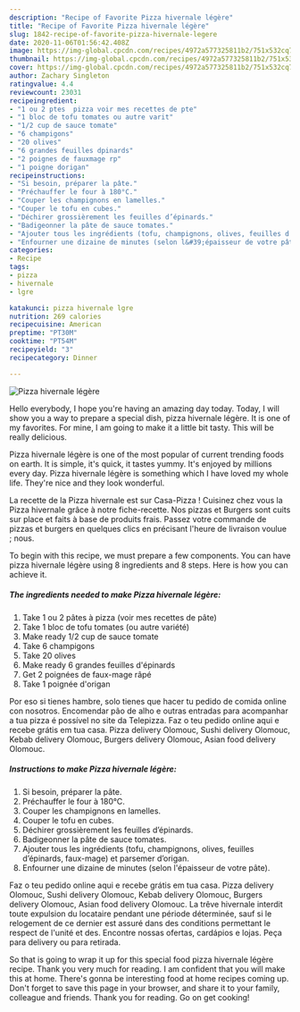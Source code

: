 ```yaml
---
description: "Recipe of Favorite Pizza hivernale légère"
title: "Recipe of Favorite Pizza hivernale légère"
slug: 1842-recipe-of-favorite-pizza-hivernale-legere
date: 2020-11-06T01:56:42.408Z
image: https://img-global.cpcdn.com/recipes/4972a577325811b2/751x532cq70/pizza-hivernale-legere-photo-principale-de-la-recette.jpg
thumbnail: https://img-global.cpcdn.com/recipes/4972a577325811b2/751x532cq70/pizza-hivernale-legere-photo-principale-de-la-recette.jpg
cover: https://img-global.cpcdn.com/recipes/4972a577325811b2/751x532cq70/pizza-hivernale-legere-photo-principale-de-la-recette.jpg
author: Zachary Singleton
ratingvalue: 4.4
reviewcount: 23031
recipeingredient:
- "1 ou 2 ptes  pizza voir mes recettes de pte"
- "1 bloc de tofu tomates ou autre varit"
- "1/2 cup de sauce tomate"
- "6 champigons"
- "20 olives"
- "6 grandes feuilles dpinards"
- "2 poignes de fauxmage rp"
- "1 poigne dorigan"
recipeinstructions:
- "Si besoin, préparer la pâte."
- "Préchauffer le four à 180°C."
- "Couper les champignons en lamelles."
- "Couper le tofu en cubes."
- "Déchirer grossièrement les feuilles d’épinards."
- "Badigeonner la pâte de sauce tomates."
- "Ajouter tous les ingrédients (tofu, champignons, olives, feuilles d’épinards, faux-mage) et parsemer d’origan."
- "Enfourner une dizaine de minutes (selon l&#39;épaisseur de votre pâte)."
categories:
- Recipe
tags:
- pizza
- hivernale
- lgre

katakunci: pizza hivernale lgre 
nutrition: 269 calories
recipecuisine: American
preptime: "PT30M"
cooktime: "PT54M"
recipeyield: "3"
recipecategory: Dinner

---
```



![Pizza hivernale légère](https://img-global.cpcdn.com/recipes/4972a577325811b2/751x532cq70/pizza-hivernale-legere-photo-principale-de-la-recette.jpg)

Hello everybody, I hope you're having an amazing day today. Today, I will show you a way to prepare a special dish, pizza hivernale légère. It is one of my favorites. For mine, I am going to make it a little bit tasty. This will be really delicious.

Pizza hivernale légère is one of the most popular of current trending foods on earth. It is simple, it's quick, it tastes yummy. It's enjoyed by millions every day. Pizza hivernale légère is something which I have loved my whole life. They're nice and they look wonderful.

La recette de la Pizza hivernale est sur Casa-Pizza ! Cuisinez chez vous la Pizza hivernale grâce à notre fiche-recette. Nos pizzas et Burgers sont cuits sur place et faits à base de produits frais. Passez votre commande de pizzas et burgers en quelques clics en précisant l&#39;heure de livraison voulue ; nous.


To begin with this recipe, we must prepare a few components. You can have pizza hivernale légère using 8 ingredients and 8 steps. Here is how you can achieve it.

<!--inarticleads1-->

##### The ingredients needed to make Pizza hivernale légère:

1. Take 1 ou 2 pâtes à pizza (voir mes recettes de pâte)
1. Take 1 bloc de tofu tomates (ou autre variété)
1. Make ready 1/2 cup de sauce tomate
1. Take 6 champigons
1. Take 20 olives
1. Make ready 6 grandes feuilles d&#39;épinards
1. Get 2 poignées de faux-mage râpé
1. Take 1 poignée d&#39;origan


Por eso si tienes hambre, solo tienes que hacer tu pedido de comida online con nosotros. Encomendar pão de alho e outras entradas para acompanhar a tua pizza é possível no site da Telepizza. Faz o teu pedido online aqui e recebe grátis em tua casa. Pizza delivery Olomouc, Sushi delivery Olomouc, Kebab delivery Olomouc, Burgers delivery Olomouc, Asian food delivery Olomouc. 

<!--inarticleads2-->

##### Instructions to make Pizza hivernale légère:

1. Si besoin, préparer la pâte.
1. Préchauffer le four à 180°C.
1. Couper les champignons en lamelles.
1. Couper le tofu en cubes.
1. Déchirer grossièrement les feuilles d’épinards.
1. Badigeonner la pâte de sauce tomates.
1. Ajouter tous les ingrédients (tofu, champignons, olives, feuilles d’épinards, faux-mage) et parsemer d’origan.
1. Enfourner une dizaine de minutes (selon l&#39;épaisseur de votre pâte).


Faz o teu pedido online aqui e recebe grátis em tua casa. Pizza delivery Olomouc, Sushi delivery Olomouc, Kebab delivery Olomouc, Burgers delivery Olomouc, Asian food delivery Olomouc. La trêve hivernale interdit toute expulsion du locataire pendant une période déterminée, sauf si le relogement de ce dernier est assuré dans des conditions permettant le respect de l&#39;unité et des. Encontre nossas ofertas, cardápios e lojas. Peça para delivery ou para retirada. 

So that is going to wrap it up for this special food pizza hivernale légère recipe. Thank you very much for reading. I am confident that you will make this at home. There's gonna be interesting food at home recipes coming up. Don't forget to save this page in your browser, and share it to your family, colleague and friends. Thank you for reading. Go on get cooking!
